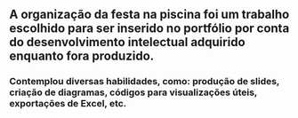 ## A organização da festa na piscina foi um trabalho escolhido para ser inserido no portfólio por conta do desenvolvimento intelectual adquirido enquanto fora produzido.
### Contemplou diversas habilidades, como: produção de slides, criação de diagramas, códigos para visualizações úteis, exportações de Excel, etc.
